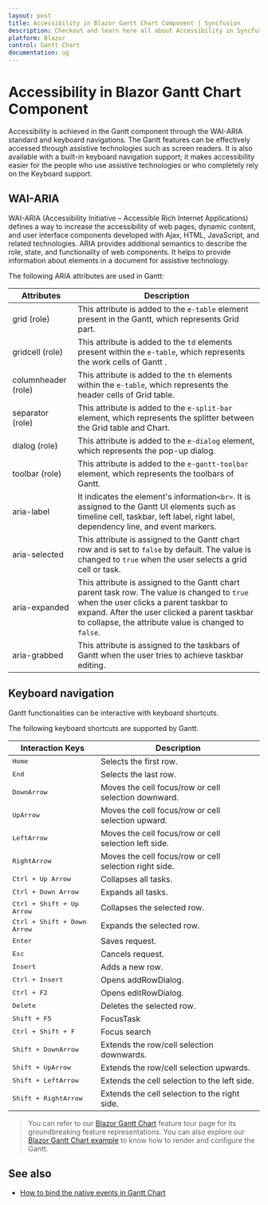 ```yaml
---
layout: post
title: Accessibility in Blazor Gantt Chart Component | Syncfusion
description: Checkout and learn here all about Accessibility in Syncfusion Blazor Gantt Chart component and more.
platform: Blazor
control: Gantt Chart
documentation: ug
---
```


# Accessibility in Blazor Gantt Chart Component

Accessibility is achieved in the Gantt component through the WAI-ARIA standard and keyboard navigations. The Gantt features can be effectively accessed through assistive technologies such as screen readers. It is also available with a built-in keyboard navigation support; it makes accessibility easier for the people who use assistive technologies or who completely rely on the Keyboard support.

## WAI-ARIA

WAI-ARIA (Accessibility Initiative – Accessible Rich Internet Applications) defines a way to increase the accessibility of web pages, dynamic content, and user interface components developed with Ajax, HTML, JavaScript, and related technologies. ARIA provides additional semantics to describe the role, state, and functionality of web components. It helps to provide information about elements in a document for assistive technology.

The following ARIA attributes are used in Gantt:

| **Attributes** | **Description** |
| --- | --- |
| grid (role) | This attribute is added to the `e-table` element present in the Gantt, which represents Grid part. |
| gridcell (role) | This attribute is added to the `td` elements present within the `e-table`, which represents the work cells of Gantt .|
| columnheader (role) | This attribute is added to the `th` elements within the `e-table`, which represents the header cells of Grid table. |
| separator (role) | This attribute is added to the `e-split-bar` element, which represents the splitter between the Grid table and Chart. |
| dialog (role) | This attribute is added to the `e-dialog` element, which represents the pop-up dialog. |
| toolbar (role) | This attribute is added to the `e-gantt-toolbar` element, which represents the toolbars of Gantt. |
| aria-label | It indicates the element's information`<br>`. It is assigned to the Gantt UI elements such as timeline cell, taskbar, left label, right label, dependency line, and event markers. |
| aria-selected | This attribute is assigned to the Gantt chart row and is set to `false` by default. The value is changed to `true` when the user selects a grid cell or task. |
| aria-expanded | This attribute is assigned to the Gantt chart parent task row. The value is changed to `true` when the user clicks a parent taskbar to expand. After the user clicked a parent taskbar to collapse, the attribute value is changed to `false`. |
| aria-grabbed | This attribute is assigned to the taskbars of Gantt when the user tries to achieve taskbar editing. |

## Keyboard navigation

Gantt functionalities can be interactive with keyboard shortcuts.

The following keyboard shortcuts are supported by Gantt.

Interaction Keys |Description
-----|-----
<kbd>Home</kbd> |Selects the first row.
<kbd>End</kbd> |Selects the last row.
<kbd>DownArrow</kbd> |Moves the cell focus/row or cell selection downward.
<kbd>UpArrow</kbd> |Moves the cell focus/row or cell selection upward.
<kbd>LeftArrow</kbd> |Moves the cell focus/row or cell selection left side.
<kbd>RightArrow</kbd> |Moves the cell focus/row or cell selection right side.
<kbd>Ctrl + Up Arrow</kbd> |Collapses all tasks.
<kbd>Ctrl + Down Arrow</kbd> |Expands all tasks.
<kbd>Ctrl + Shift + Up Arrow</kbd> |Collapses the selected row.
<kbd>Ctrl + Shift + Down Arrow</kbd> |Expands the selected row.
<kbd>Enter</kbd> |Saves request.
<kbd>Esc</kbd> |Cancels request.
<kbd>Insert</kbd> |Adds a new row.
<kbd>Ctrl + Insert</kbd> |Opens addRowDialog.
<kbd>Ctrl + F2</kbd> |Opens editRowDialog.
<kbd>Delete</kbd> |Deletes the selected row.
<kbd>Shift + F5</kbd> |FocusTask
<kbd>Ctrl + Shift + F</kbd> |Focus search
<kbd>Shift + DownArrow</kbd> |Extends the row/cell selection downwards.
<kbd>Shift + UpArrow</kbd> |Extends the row/cell selection upwards.
<kbd>Shift + LeftArrow</kbd> |Extends the cell selection to the left side.
<kbd>Shift + RightArrow</kbd> |Extends the cell selection to the right side.

> You can refer to our [Blazor Gantt Chart](https://www.syncfusion.com/blazor-components/blazor-gantt-chart) feature tour page for its groundbreaking feature representations. You can also explore our [Blazor Gantt Chart example](https://blazor.syncfusion.com/demos/gantt-chart/default-functionalities?theme=bootstrap4) to know how to render and configure the Gantt.

## See also

* [How to bind the native events in Gantt Chart](https://blazor.syncfusion.com/documentation/gantt-chart/how-to/bind-native-events)